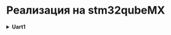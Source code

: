 # Реализация на stm32qubeMX

<details><summary><b>Uart1</b></summary>

![](uart1/img.png)

![](uart1/img_1.png)

```c
uint8_t UART1_rxBuffer[4] = {0};

main {
    // ...
    HAL_UART_Receive_DMA(&huart1, UART1_rxBuffer, 4);
    // ...
}

void HAL_UART_RxCpltCallback(UART_HandleTypeDef *huart)
{   
    // add to queue
    HAL_UART_Receive_DMA(&huart1, UART1_rxBuffer, 4);
}
```

</details>


